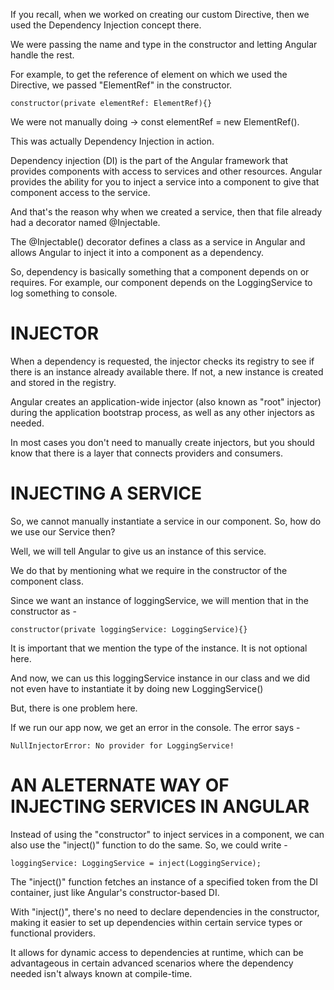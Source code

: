 If you recall, when we worked on creating our custom Directive, then we used the Dependency Injection concept there.

We were passing the name and type in the constructor and letting Angular handle the rest.

For example, to get the reference of element on which we used the Directive, we passed "ElementRef" in the constructor.

    constructor(private elementRef: ElementRef){}

We were not manually doing -> const elementRef = new ElementRef().

This was actually Dependency Injection in action.

Dependency injection (DI) is the part of the Angular framework that provides components with access to services and other resources. Angular provides the ability for you to inject a service into a component to give that component access to the service.

And that's the reason why when we created a service, then that file already had a decorator named @Injectable.

The @Injectable() decorator defines a class as a service in Angular and allows Angular to inject it into a component as a dependency.

So, dependency is basically something that a component depends on or requires. For example, our component depends on the LoggingService to log something to console.


# INJECTOR

When a dependency is requested, the injector checks its registry to see if there is an instance already available there. If not, a new instance is created and stored in the registry.

Angular creates an application-wide injector (also known as "root" injector) during the application bootstrap process, as well as any other injectors as needed. 
 
In most cases you don't need to manually create injectors, but you should know that there is a layer that connects providers and consumers.

# INJECTING A SERVICE

So, we cannot manually instantiate a service in our component. So, how do we use our Service then?

Well, we will tell Angular to give us an instance of this service. 

We do that by mentioning what we require in the constructor of the component class.

Since we want an instance of loggingService, we will mention that in the constructor as - 

    constructor(private loggingService: LoggingService){}

It is important that we mention the type of the instance. It is not optional here.

And now, we can us this loggingService instance in our class and we did not even have to instantiate it by doing new LoggingService()

But, there is one problem here.

If we run our app now, we get an error in the console. The error says - 

    NullInjectorError: No provider for LoggingService!

# AN ALETERNATE WAY OF INJECTING SERVICES IN ANGULAR

Instead of using the "constructor" to inject services in a component, we can also use the "inject()" function to do the same. So, we could write -

    loggingService: LoggingService = inject(LoggingService);

The "inject()" function fetches an instance of a specified token from the DI container, just like Angular's constructor-based DI.

With "inject()", there's no need to declare dependencies in the constructor, making it easier to set up dependencies within certain service types or functional providers.

It allows for dynamic access to dependencies at runtime, which can be advantageous in certain advanced scenarios where the dependency needed isn't always known at compile-time.

